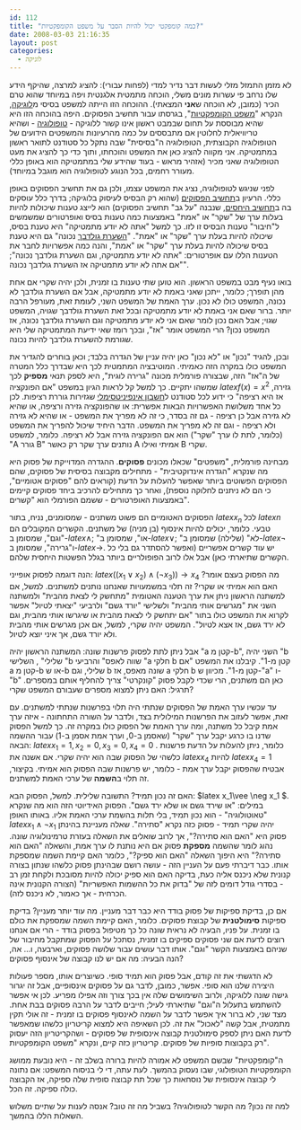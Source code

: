 ```yaml
---
id: 112
title: "כמה קומפקטי יכול להיות הסבר על משפט הקומפקטיות?"
date: 2008-03-03 21:16:35
layout: post
categories: 
  - לוגיקה
---
```

לא מזמן התמזל מזלי לעשות דבר נדיר למדי (לפחות עבורי): להציג למרצה, שהיקף הידע שלו נרחב פי עשרות מונים משלי, הוכחה מתמטית אלגנטית ויפה במיוחד שהוא טרם הכיר (כמובן, לא הוכחה ש<strong>אני</strong> המצאתי). ההוכחה הזו הייתה למשפט בסיסי מ<a href="http://he.wikipedia.org/wiki/%D7%9C%D7%95%D7%92%D7%99%D7%A7%D7%94_%D7%9E%D7%AA%D7%9E%D7%98%D7%99%D7%AA">לוגיקה</a>, הנקרא "<a href="http://he.wikipedia.org/wiki/%D7%9E%D7%A9%D7%A4%D7%98_%D7%94%D7%A7%D7%95%D7%9E%D7%A4%D7%A7%D7%98%D7%99%D7%95%D7%AA">משפט הקומפקטיות</a>", בגרסתו עבור תחשיב הפסוקים. היפה בהוכחה הזו היא שהיא מבוססת על תחום שבמבט ראשון אינו קשור ללוגיקה - <a href="http://he.wikipedia.org/wiki/%D7%98%D7%95%D7%A4%D7%95%D7%9C%D7%95%D7%92%D7%99%D7%94">טופולוגיה</a> - ושהיא טריוויאלית לחלוטין אם מתבססים על כמה מהרעיונות והמשפטים הידועים של הטופולוגיה הקבוצתית, הטופולוגיה ה"בסיסית" שבה נתקל כל סטודנט לתואר ראשון במתמטיקה. אני מקווה להציג כאן את המשפט והוכחתו, ותוך כדי כך להציג את מעט הטופולוגיה שאני מכיר (אזהיר מראש - בעוד שהידע שלי במתמטיקה הוא באופן כללי מעורר רחמים, בכל הנוגע לטופולוגיה הוא מוגבל במיוחד).

לפני שניגש לטופולוגיה, נציג את המשפט עצמו, ולכן גם את תחשיב הפסוקים באופן כללי. הרעיון ב<a href="http://he.wikipedia.org/wiki/%D7%AA%D7%97%D7%A9%D7%99%D7%91_%D7%A4%D7%A1%D7%95%D7%A7%D7%99%D7%9D">תחשיב הפסוקים</a> (שהוא רק הבסיס לעיסוק בלוגיקה; בדרך כלל עוסקים בה ב<a href="http://he.wikipedia.org/wiki/%D7%AA%D7%97%D7%A9%D7%99%D7%91_%D7%94%D7%99%D7%97%D7%A1%D7%99%D7%9D">תחשיב היחסים</a>, שנבנה "על גב" תחשיב הפסוקים) הוא לייצג טענות שיכולות להיות בעלות ערך של "שקר" או "אמת" באמצעות כמה טענות בסיס ואופרטורים שמשמשים ל"חיבור" טענות הבסיס זו לזו. כך למשל "אתה לא יודע מתמטיקה" היא טענת בסיס, שיכולה להיות בעלת ערך "שקר" או "אמת". "<a href="http://he.wikipedia.org/wiki/%D7%94%D7%A9%D7%A2%D7%A8%D7%AA_%D7%92%D7%95%D7%9C%D7%93%D7%91%D7%9A">השערת גולדבך</a> נכונה" גם היא טענת בסיס שיכולה להיות בעלת ערך "שקר" או "אמת", והנה כמה אפשרויות לחבר את הטענות הללו עם אופרטורים: "אתה לא יודע מתמטיקה, וגם השערת גולדבך נכונה"; "אם אתה לא יודע מתמטיקה אז השערת גולדבך נכונה".

בואו נעיף מבט במשפט הראשון. הוא טוען שתי טענות בו זמנית, ולכן יהיה שקרי אם אחת מהן תופרך; כלומר, ייתכן שאני באמת לא יודע מתמטיקה, אבל אם השערת גולדבך לא נכונה, המשפט כולו לא נכון. ערך האמת של המשפט השני, לעומת זאת, מעורפל הרבה יותר. ברור שאם אני באמת לא יודע מתמטיקה ובכל זאת השערת גולדבך שגויה, המשפט שגוי; אבל האם נכון לומר שאם אני לא יודע מתמטיקה וגם השערת גולדבך נכונה, אז המשפט נכון? הרי המשפט אומר "אז", ובכך רומז שאי ידיעת המתמטיקה שלי היא שגורמת להשערת גולדבך להיות נכונה.

ובכן, להגיד "נכון" או "לא נכון" כאן יהיה עניין של הגדרה בלבד; וכאן בוחרים להגדיר את המשפט כולו במקרה הזה כאמיתי. המוטיבציה המתמטית לכך היא שבדרך כלל המטרה של ה"אז" הזה, שבצורה פורמלית מכונה "גרירה לוגית", היא לספק תנאי <strong>מספיק</strong> לכך שמשהו יתקיים. כך למשל קל לראות הגיון במשפט "אם הפונקציה $latex f(x)=x^2$ גזירה, אז היא רציפה" כי ידוע לכל סטודנט ל<a href="http://he.wikipedia.org/wiki/%D7%97%D7%A9%D7%91%D7%95%D7%9F_%D7%90%D7%99%D7%A0%D7%A4%D7%99%D7%A0%D7%99%D7%98%D7%A1%D7%99%D7%9E%D7%9C%D7%99">חשבון אינפיניטסימלי</a> שגזירות גוררת רציפות. לכן כל אחד משלושת האפשרויות הבאות אפשרית: או שהפונקציה גזירה ורציפה, או שהיא לא גזירה אבל כן רציפה - גם זה בסדר, כי זה לא מפריך את המשפט - או שהיא לא גזירה ולא רציפה - וגם זה לא מפריך את המשפט. הדבר היחיד שיכול להפריך את המשפט (כלומר, לתת לו ערך "שקר") הוא אם הפונקציה גזירה אבל לא רציפה. כלומר, למשפט "A גורר B" נותנים ערך שקר רק כאשר A אמיתי ואילו B שקרי.

מבחינה פורמלית, "משפטים" שכאלו מכונים <strong>פסוקים</strong>. ההגדרה המדוייקת של פסוק היא מה שנקרא "הגדרה אינדוקטיבית" - מתחילים מקבוצה בסיסית של פסוקים, שהם הפסוקים הפשוטים ביותר שאפשר להעלות על הדעת (קוראים להם "פסוקים אטומיים", כי הם לא ניתנים לחלוקה נוספת), ואחר כך מתחילים להרכיב ביחד פסוקים קיימים באמצעות האופרטורים - ששמם הפורמלי הוא "קשרים".

הפסוקים האטומיים הם פשוט משתנים - שמסומנים, נניח, בתור $latex x_n$ לכל $latex n$ טבעי. כלומר, יכולים להיות אינסוף (בן מניה) של משתנים. הקשרים המקובלים הם "וגם", שמסומן ב-$latex \wedge$; "או", שמסומן ב-$latex \vee$; "לא" (שלילה) שמסומן ב-$latex \neg$ ו"גרירה", שמסומן ב-$latex \rightarrow$. יש עוד קשרים אפשריים (ואפשר להסתדר גם בלי כל הקשרים שתיארתי כאן) אבל אלו לרוב הפופולריים ביותר בגלל הפשטות היחסית שלהם.

הנה דוגמה לפסוק אופייני: $latex ((x_1\vee x_2)\wedge(\neg x_3))\rightarrow x_4$ מה הפסוק בעצם אומר? האם הוא אמיתי או שקרי? זה תלוי במשמעויות שאנחנו נותנים למשתנים. למשל, אם למשתנה הראשון ניתן את ערך הטענה האטומית "מתחשק לי לצאת מהבית" ולמשתנה השני את "מגרשים אותי מהבית" ולשלישי "יורד גשם" ולרביעי "יצאתי לטיול" אפשר לקרוא את המשפט כולו בתור "אם יתחשק לי לצאת מהבית או שיגרשו אותי מהבית, וגם לא ירד גשם, אז אצא לטיול". המשפט יהיה שקרי, למשל, אם אכן מגרשים אותי מהבית ולא יורד גשם, אך איני יוצא לטיול.

אבל ניתן לתת לפסוק פרשנות שונה: המשתנה הראשון יהיה "a קטן מ-b", השני יהיה "b שלילי" , השלישי "b שווה לאפס" והרביעי "a חלקי b קטן מ-1". קיבלנו את המשפט "אם a קטן מ-b או ש-b שלילי, וגם b שונה מאפס, אז a חלקי b קטן מ-1". מכיוון ש-"a" ו-"b" כאן הם משתנים, הרי שכדי לקבל פסוק "קונקרטי" צריך להחליף אותם במספרים. תרגיל: האם ניתן למצוא מספרים שעבורם המשפט שקרי?

עד עכשיו ערך האמת של הפסוקים שנתתי היה תלוי בפרשנות שנתתי למשתנים. עם זאת, אפשר לעזוב את הפרשנות המילולית בצד, ולדבר על השורה התחתונה - איזה ערך אמת קיבל כל משתנה, ומה ערך האמת של הפסוק כולו במקרה זה. כך למשל הפסוק שדנו בו כרגע יקבל ערך "שקר" (שאסמן ב-0, וערך אמת אסמן ב-1) עבור ההשמה הבאה: $latex x_1=1, x_2=0, x_3=0, x_4=0$ . כלומר, ניתן להעלות על הדעת פרשנות כלשהי של הפסוק שבה הוא יהיה שקרי. אם אשנה את $latex x_4$ להיות $latex x_4=1$ אבטיח שהפסוק יקבל ערך אמת - כלומר, יש פרשנות שבה הפסוק הוא אמיתי. בקיצור, זה תלוי ב<strong>השמה</strong> של ערכי האמת למשתנים.

האם זה נכון תמיד? התשובה שלילית. למשל, הפסוק הבא: $latex x_1\vee \neg x_1 $. במילים: "או שירד גשם או שלא ירד גשם". הפסוק האידיוטי הזה הוא מה שנקרא "טאוטולוגיה" - הוא נכון תמיד, בלי תלות בהשמת ערכי האמת אליו. באותו האופן $latex x_1\wedge\neg x_1$ יהיה שקרי תמיד - פסוק כזה נקרא "סתירה". שאלה מעניינת בהינתן פסוק היא "האם הוא סתירה?", אך לרוב שואלים את השאלה בעזרת טרמינולוגיה שונה. נהוג לומר שהשמה <strong>מספקת</strong> פסוק אם היא נותנת לו ערך אמת, והשאלה "האם הוא סתירה?" היא היפוך השאלה "האם הוא ספיק?", כלומר האם קיימת השמה שמספקת אותו. כבר דיברתי פעם על העניין הזה - עושה רושם שבהינתן פסוק כלשהו שנתון בצורה קנונית שלא ניכנס אליה כעת, בדיקה האם הוא ספיק יכולה להיות מסובכת ולקחת זמן רב - בסדרי גודל דומים לזה של "בדוק את כל ההשמות האפשריות" (הצורה הקנונית אינה הכרחית - אך כאמור, לא ניכנס לזה).

אם כן, בדיקת ספיקות של פסוק בודד היא כבר דבר מעניין. מה עוד יותר מעניין? בדיקת ספיקות <strong>סימולטנית</strong> של קבוצת פסוקים. כלומר, האם קיימת השמה שמספקת את כולם בו זמנית. על פניו, הבעיה לא נראית שונה כל כך מטיפול בפסוק בודד - הרי אם אנחנו רוצים לדעת אם שני פסוקים ספיקים בו זמנית, נסתכל על הפסוק שמתקבל מחיבור של שניהם באמצעות הקשר "וגם". אותו דבר עושים עבור שלושה פסוקים, וארבעה, ו... אה, הנה הבעיה: מה אם יש לנו קבוצה של אינסוף פסוקים?

לא הדגשתי את זה קודם, אבל פסוק הוא תמיד סופי. כשיוצרים אותו, מספר פעולות היצירה שלנו הוא סופי. אפשר, כמובן, לדבר גם על פסוקים אינסופיים, אבל זה יגרור גישה שונה ללוגיקה, ולרוב השימושים שלה אין בכך צורך וזה אפילו מפריע. לכן אי אפשר להשתמש בתעלול ה"וגם" שתיארתי לעיל; חייבים לדבר על הרבה פסוקים בבת אחת. מצד שני, לא ברור איך אפשר לדבר על השמה לאינסוף פסוקים בו זמנית - זה אולי תקין מתמטית, אבל קשה "לאכול" את זה. לכן השאיפה היא למצוא קריטריון כלשהו שמאפשר לדעת האם ניתן לספק סימולטנית קבוצה אינסופית של פסוקים - ושהקריטריון הזה יעסוק רק בקבוצות סופיות של פסוקים. קריטריון כזה קיים, ונקרא "משפט הקומפקטיות".

ה"קומפקטיות" שבשם המשפט לא אמורה להיות ברורה בשלב זה - היא נובעת ממושג הקומפקטיות הטופולוגי, שבו נעסוק בהמשך. לעת עתה, די לי בניסוח המשפט: אם נתונה לי קבוצה אינסופית של נוסחאות כך שכל תת קבוצה סופית שלה ספיקה, אז הקבוצה כולה ספיקה. זה הכל.

למה זה נכון? מה הקשר לטופולוגיה? בשביל מה זה טוב? אנסה לענות על שתיים משלוש השאלות הללו בהמשך.
